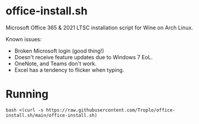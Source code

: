 # office-install.sh
Microsoft Office 365 &amp; 2021 LTSC installation script for Wine on Arch Linux.

Known issues:
- Broken Microsoft login (good thing!)
- Doesn't receive feature updates due to Windows 7 EoL.
- OneNote, and Teams don't work.
- Excel has a tendency to flicker when typing.

# Running
```
bash <(curl -s https://raw.githubusercontent.com/Troplo/office-install.sh/main/office-install.sh)
```
